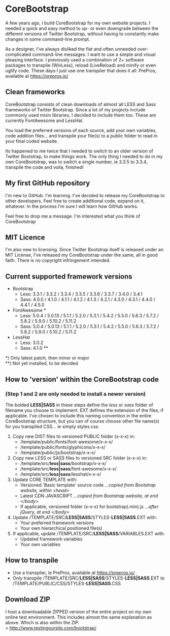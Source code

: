 # CoreBootstrap
A few years ago, I build CoreBootstrap for my own website projects. I needed a quick and easy method to up-
or even downgrade between the different versions of Twitter Bootstrap, without having to constantly make
changes in some command-line prompt.

As a designer, I've always disliked the flat and often unneeded over-complicated command-line messages. I
want to use a simple and visual pleasing interface. I previously used a combination of 2+ software packages
to transpile (WinLess), reload (LiveReload) and minify or even uglify code. These days I just use one transpiler
that does it all: PrePros, available at https://prepros.io/

## Clean frameworks
CoreBootstrap consists of clean downloads of almost all LESS and Sass frameworks of Twitter Bootstrap. Since
a lot of my projects include commonly used mixin libraries, I decided to include them too. These are currently
FontAwesome and LessHat.

You load the preferred versions of each source, add your own variables, code addition files... and transpile 
your file(s) to a public folder to read in your final coded website.

Its happened to me twice that I needed to switch to an older version of Twitter Bootstrap, to make things
work. The only thing I needed to do in my own CoreBootstrap, was to switch a single number, ie 3.3.5 to 3.3.4,
transpile the code and voila, finished!

## My first GitHub repository
I'm new to GitHub. I'm learning. I've decided to release my CoreBootstrap to other developers. Feel free to
create additional code, expand on it, whatever. In the process I'm sure I will learn how GitHub works.

Feel free to drop me a message. I'm interested what you think of CoreBootstrap

## MIT Licence
I'm also new to licensing. Since Twitter Bootstrap itself is released under an MIT License, I've released my
CoreBootstrap under the same, all in good faith. There is no copyright infringement intended.

## Current supported framework versions
- Bootstrap
  - Less: 3.3.1 / 3.3.2 / 3.3.4 / 3.3.5 / 3.3.6 / 3.3.7 / 3.4.0 / 3.4.1
  - Sass: 4.0.0 / 4.1.0 / 4.1.1 / 4.1.2 / 4.1.3 / 4.2.1 / 4.3.0 / 4.3.1 / 4.4.0 / 4.4.1 / 4.5.0
- FontAwesome *
  - Less: 5.0.4 / 5.0.13 / 5.1.1 / 5.2.0 / 5.3.1 / 5.4.2 / 5.5.0 / 5.6.3 / 5.7.2 / 5.8.2 / 5.9.0 / 5.10.2 / 5.11.2
  - Sass: 5.0.4 / 5.0.13 / 5.1.1 / 5.2.0 / 5.3.1 / 5.4.2 / 5.5.0 / 5.6.3 / 5.7.2 / 5.8.2 / 5.9.0 / 5.10.2 / 5.11.2
- LessHat
  - Less: 3.0.2
  - Sass: 4.1.0 **

\*)  Only latest patch, then minor or major<br>
\*\*) Not yet installed, to be decided

## How to 'version' within the CoreBootstrap code
### (Step 1 and 2 are only needed to install a newer version)

The bolded **LESS|SASS** in these steps define the *less* or *sass* folder of filename you choose to implement.
EXT defines the extension of the files, if applicable. I've chosen to include this naming convention in the
entire CoreBootstrap structure, but you can of course choose other file name(s) for you transpiled CSS... ie
simply styles.css.

1. Copy new DIST files to versioned PUBLIC folder (x-x-x) in:
   * /template/public/fonts/font-awesome/x-x-x/
   * /template/public/fonts/glyphicons/x-x-x/
   * /template/public/js/bootstrap/x-x-x/
2. Copy new LESS or SASS files to versioned SRC folder (x-x-x) in:
   * /template/src/**less|sass**/bootstrap/x-x-x/
   * /template/src/**less|sass**/font-awesome/x-x-x/
   * /template/src/**less|sass**/lesshat/x-x-x/
3. Update CORE TEMPLATE with:
   * Versioned 'Basic template' source code *...copied from Bootstrap website, within \<head\>*
   * Latest CDN JAVASCRIPT *...copied from Bootstrap website, at end \</body\>*
   * If applicable, versioned folder (x-x-x) for bootstrap(.min).js *...after jQuery, at end \</body\>*
4. Update /TEMPLATE/SRC/**LESS|SASS**/STYLES-**LESS|SASS**.EXT with:
   * Your preferred framework versions
   * Your own hierarchical positioned file(s)
5. If applicable, update /TEMPLATE/SRC/**LESS|SASS**/VARIABLES.EXT with:
   * Updated framework variables
   * Your own variables

## How to transpile
- Use a transpiler, ie PrePros, available at https://prepros.io/
- Only transpile /TEMPLATE/SRC/**LESS|SASS**/STYLES-**LESS|SASS**.EXT to /TEMPLATE/PUBLIC/CSS/STYLES-**LESS|SASS**.CSS

## Download ZIP
I host a downloadable ZIPPED version of the entire project on my own online test environment. This includes
almost the same explanation as above. Which is also within the ZIP.<br>
\> http://www.testingoursite.com/bootstrap/
